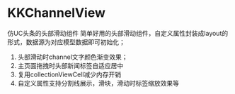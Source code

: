 # KKChannelView
仿UC头条的头部滑动组件 
简单好用的头部滑动组件，自定义属性封装成layout的形式，数据源为对应模型数据即可初始化；
  1. 头部滑动时channel文字颜色渐变效果；
  2. 主页面拖拽时头部新闻标签自适应居中
  3. 复用collectionViewCell减少内存开销
  4. 自定义属性支持分割线展示，滑块，滑动时标签缩放效果等
  

